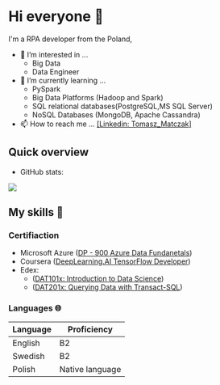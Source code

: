 # Hi everyone :wave:
I'm a RPA developer from the Poland, 
- 👀 I’m interested in ...
  - Big Data
  - Data Engineer
- 🌱 I’m currently learning ...
  - PySpark
  - Big Data Platforms (Hadoop and Spark)
  - SQL relational databases(PostgreSQL,MS SQL Server)
  - NoSQL Databases (MongoDB, Apache Cassandra)
- 📫 How to reach me ...
[[Linkedin: Tomasz_Matczak]](http://www.linkedin.com/pub/tomasz-matczak/78/970/489)


## Quick overview
* GitHub stats:  
<a href="https://github.com/tmat84/github-readme-stats">
  <!-- Change the `github-readme-stats.tmat84.vercel.app` to `github-readme-stats.vercel.app`  -->
  <img align="center" src="https://github-readme-stats.vercel.app/api/top-langs/?username=tmat84&langs_count=8" />
</a>

<!---
tmat84/tmat84 is a ✨ special ✨ repository because its `README.md` (this file) appears on your GitHub profile.
You can click the Preview link to take a look at your changes.
--->


## My skills 📜

### Certifiaction

- Microsoft Azure ([DP - 900 Azure Data Fundanetals](https://www.credly.com/badges/3a6f36b5-fa67-4cd5-8303-8bb1931f8752))
- Coursera ([DeepLearning.AI TensorFlow Developer](https://coursera.org/share/f2d8876475a56157bc094fad21c15086))
- Edex: 
  - ([DAT101x: Introduction to Data Science](https://courses.edx.org/certificates/3237a55cf9db4701a8f4c11cebc42230))
  - ([DAT201x: Querying Data with Transact-SQL](https://courses.edx.org/certificates/018b24b81e5c4bedbca88abe359c9de9))

### Languages 🌐

| Language      | Proficiency                                                               |
| ------------- | ------------------------------------------------------------------------- |
| English       | B2                                                                        |
| Swedish       | B2                                                                        |
| Polish        | Native language                                                           |

 
